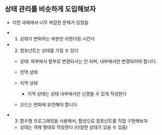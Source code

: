 ## 상태 관리를 비슷하게 도입해보자 

- 이전 과제에서 너무 복잡한 문제가 있었음 

- 1. 상태가 변화하는 부분만 리렌더링 시킨다 

- 2. 컴포넌트는 상태를 가질 수 있다 

    - 상태: 외부에서 함부로 변경되서는 안 되며, 내부에서만 변경되어야 합니다. 

    - 전역 상태 

    - 지역 상태 

        - 지역 상태는 상태 내부에서만 신경쓸 수 있게 작성한다

    - 코드는 변화에 유연해야 합니다 

- 3. 함수형 프로그래밍을 사용해서, 합성으로 컴포넌트를 직접 구현해보자 

    - 상태는 객체 형태로 작성한다 (다양한 상태가 있을 수 있음)
